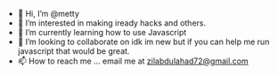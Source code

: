 - 👋 Hi, I’m @metty
- 👀 I’m interested in making iready hacks and others.
- 🌱 I’m currently learning how to use Javascript
- 💞️ I’m looking to collaborate on idk im new but if you can help me run javascript that would be great.
- 📫 How to reach me ... email me at zilabdulahad72@gmail.com

<!---
yygcddui/yygcddui is a ✨ special ✨ repository because its `README.md` (this file) appears on your GitHub profile.
You can click the Preview link to take a look at your changes.
--->

